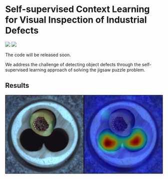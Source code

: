 # Self-supervised Context Learning for Visual Inspection of Industrial Defects
<a href="https://arxiv.org/abs/2311.06504"><img src="https://img.shields.io/badge/arXiv-2211.12853-b31b1b.svg" height=22.5></a>
<a href="https://opensource.org/licenses/MIT"><img src="https://img.shields.io/github/license/WU-CVGL/BAD-NeRF" height=22.5></a>

The code will be released soon.

We address the challenge of detecting object defects through the self-supervised learning approach of solving the jigsaw puzzle problem.

## Results
![segmentation](./doc/svdd_result.jpeg)
